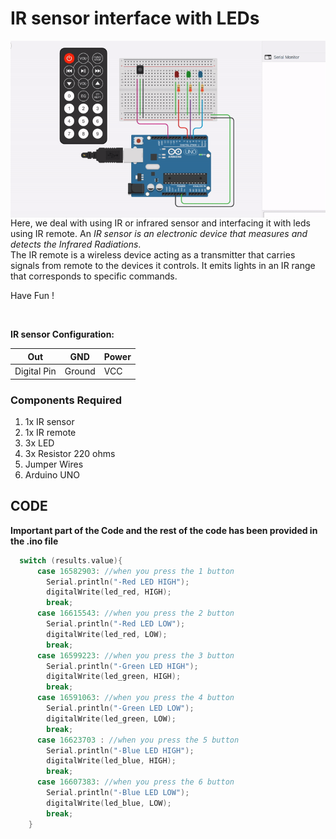 <h1>IR sensor interface with LEDs</h1>

<div>
    <img width=650 align=right src="https://github.com/Electroversity/Electroverse/blob/main/Basics%202/14-IR%20sensor%20with%20LEDs/ir%20sensor%20and%20leds.gif">
    <p>Here, we deal with using IR or infrared sensor and interfacing it with leds using IR remote. An <i>IR sensor is an electronic device that measures and detects the Infrared Radiations</i>.<br>The IR remote is a wireless device acting as a transmitter that carries signals from remote to the devices it controls. It emits lights in an IR range that corresponds to specific commands.</p>
    <p>Have Fun !</p>
</div>  <br>   
 
<b>IR sensor Configuration: </b>

| Out | GND | Power | 
| --- | --- | --- |
| Digital Pin | Ground | VCC | 

<div>
  <h3>Components Required</h3>
  <ol>
    <li>1x IR sensor</li>
    <li>1x IR remote</li>
    <li>3x LED</li>
    <li>3x Resistor 220 ohms</li>
    <li>Jumper Wires</li>
    <li>Arduino UNO</li>
  </ol>
    
</div>


  
## CODE

<b>Important part of the Code and the rest of the code has been provided in the .ino file</b>

```C++
  switch (results.value){
      case 16582903: //when you press the 1 button
      	Serial.println("-Red LED HIGH");
        digitalWrite(led_red, HIGH);
        break;    
      case 16615543: //when you press the 2 button
        Serial.println("-Red LED LOW");
        digitalWrite(led_red, LOW);    
        break;
      case 16599223: //when you press the 3 button
      	Serial.println("-Green LED HIGH");
        digitalWrite(led_green, HIGH);
        break;            
      case 16591063: //when you press the 4 button
      	Serial.println("-Green LED LOW");
        digitalWrite(led_green, LOW);
        break;        
      case 16623703 : //when you press the 5 button
      	Serial.println("-Blue LED HIGH");
        digitalWrite(led_blue, HIGH);
        break;        
      case 16607383: //when you press the 6 button
      	Serial.println("-Blue LED LOW");
        digitalWrite(led_blue, LOW);
        break;
    }
```
